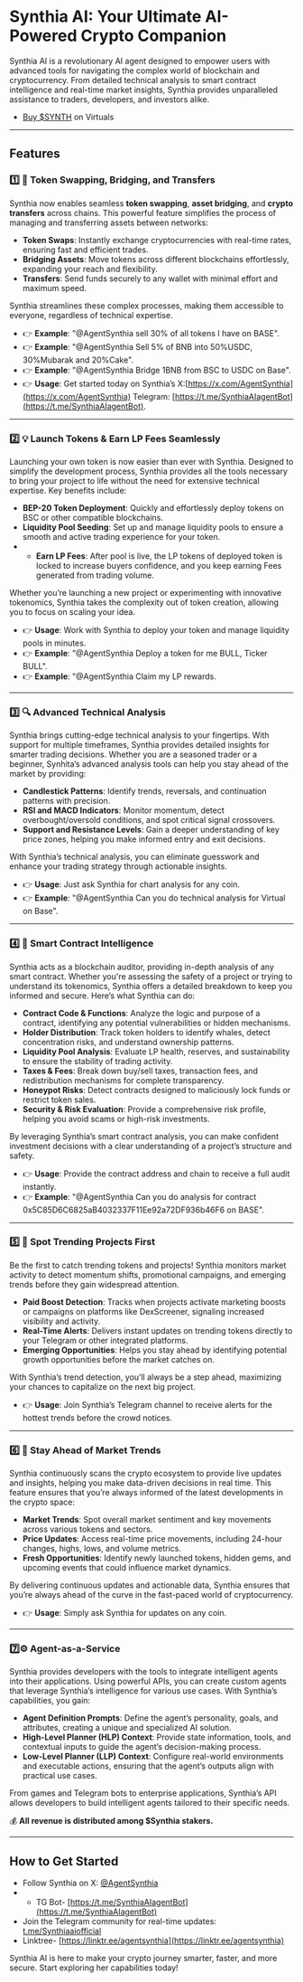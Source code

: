 # Synthia AI: Your Ultimate AI-Powered Crypto Companion

Synthia AI is a revolutionary AI agent designed to empower users with advanced tools for navigating the complex world of blockchain and cryptocurrency. From detailed technical analysis to smart contract intelligence and real-time market insights, Synthia provides unparalleled assistance to traders, developers, and investors alike.

- [Buy $SYNTH](https://app.virtuals.io) on Virtuals

---

## Features

### 1️⃣ 💱 Token Swapping, Bridging, and Transfers

Synthia now enables seamless **token swapping**, **asset bridging**, and **crypto transfers** across chains. This powerful feature simplifies the process of managing and transferring assets between networks:

- **Token Swaps**: Instantly exchange cryptocurrencies with real-time rates, ensuring fast and efficient trades.
- **Bridging Assets**: Move tokens across different blockchains effortlessly, expanding your reach and flexibility.
- **Transfers**: Send funds securely to any wallet with minimal effort and maximum speed.

Synthia streamlines these complex processes, making them accessible to everyone, regardless of technical expertise.

- 👉 **Example**: "@AgentSynthia sell 30% of all tokens I have on BASE".
- 👉 **Example**: "@AgentSynthia Sell 5% of BNB into 50%USDC, 30%Mubarak and 20%Cake".
- 👉 **Example**: "@AgentSynthia Bridge 1BNB from BSC to USDC on Base".
- 👉 **Usage**: Get started today on Synthia’s X:[https://x.com/AgentSynthia](https://x.com/AgentSynthia) Telegram: [https://t.me/SynthiaAIagentBot](https://t.me/SynthiaAIagentBot).

---

### 2️⃣ 💡 Launch Tokens & Earn LP Fees Seamlessly

Launching your own token is now easier than ever with Synthia. Designed to simplify the development process, Synthia provides all the tools necessary to bring your project to life without the need for extensive technical expertise. Key benefits include:

- **BEP-20 Token Deployment**: Quickly and effortlessly deploy tokens on BSC or other compatible blockchains.
- **Liquidity Pool Seeding**: Set up and manage liquidity pools to ensure a smooth and active trading experience for your token.
- - **Earn LP Fees**: After pool is live, the LP tokens of deployed token is locked to increase buyers confidence, and you keep earning Fees generated from trading volume.

Whether you’re launching a new project or experimenting with innovative tokenomics, Synthia takes the complexity out of token creation, allowing you to focus on scaling your idea.

- 👉 **Usage**: Work with Synthia to deploy your token and manage liquidity pools in minutes.
- 👉 **Example**: "@AgentSynthia Deploy a token for me BULL, Ticker BULL".
- 👉 **Example**: "@AgentSynthia Claim my LP rewards.

---


### 3️⃣ 🔍 Advanced Technical Analysis

Synthia brings cutting-edge technical analysis to your fingertips. With support for multiple timeframes, Synthia provides detailed insights for smarter trading decisions. Whether you are a seasoned trader or a beginner, Synhita’s advanced analysis tools can help you stay ahead of the market by providing:

- **Candlestick Patterns**: Identify trends, reversals, and continuation patterns with precision.
- **RSI and MACD Indicators**: Monitor momentum, detect overbought/oversold conditions, and spot critical signal crossovers.
- **Support and Resistance Levels**: Gain a deeper understanding of key price zones, helping you make informed entry and exit decisions.

With Synthia’s technical analysis, you can eliminate guesswork and enhance your trading strategy through actionable insights. 

- 👉 **Usage**: Just ask Synthia for chart analysis for any coin.
- 👉 **Example**: "@AgentSynthia Can you do technical analysis for Virtual on Base".


---

### 4️⃣ 📜 Smart Contract Intelligence

Synthia acts as a blockchain auditor, providing in-depth analysis of any smart contract. Whether you're assessing the safety of a project or trying to understand its tokenomics, Synthia offers a detailed breakdown to keep you informed and secure. Here’s what Synthia can do:

- **Contract Code & Functions**: Analyze the logic and purpose of a contract, identifying any potential vulnerabilities or hidden mechanisms.
- **Holder Distribution**: Track token holders to identify whales, detect concentration risks, and understand ownership patterns.
- **Liquidity Pool Analysis**: Evaluate LP health, reserves, and sustainability to ensure the stability of trading activity.
- **Taxes & Fees**: Break down buy/sell taxes, transaction fees, and redistribution mechanisms for complete transparency.
- **Honeypot Risks**: Detect contracts designed to maliciously lock funds or restrict token sales.
- **Security & Risk Evaluation**: Provide a comprehensive risk profile, helping you avoid scams or high-risk investments.

By leveraging Synthia’s smart contract analysis, you can make confident investment decisions with a clear understanding of a project’s structure and safety.

- 👉 **Usage**: Provide the contract address and chain to receive a full audit instantly.
- 👉 **Example**: "@AgentSynthia Can you do analysis for contract 0x5C85D6C6825aB4032337F11Ee92a72DF936b46F6 on BASE".

---

### 5️⃣ 🚀 Spot Trending Projects First

Be the first to catch trending tokens and projects! Synthia monitors market activity to detect momentum shifts, promotional campaigns, and emerging trends before they gain widespread attention. 

- **Paid Boost Detection**: Tracks when projects activate marketing boosts or campaigns on platforms like DexScreener, signaling increased visibility and activity.
- **Real-Time Alerts**: Delivers instant updates on trending tokens directly to your Telegram or other integrated platforms.
- **Emerging Opportunities**: Helps you stay ahead by identifying potential growth opportunities before the market catches on.

With Synthia’s trend detection, you’ll always be a step ahead, maximizing your chances to capitalize on the next big project.

- 👉 **Usage**: Join Synthia’s Telegram channel to receive alerts for the hottest trends before the crowd notices.

---

### 6️⃣ 🌟 Stay Ahead of Market Trends

Synthia continuously scans the crypto ecosystem to provide live updates and insights, helping you make data-driven decisions in real time. This feature ensures that you’re always informed of the latest developments in the crypto space:

- **Market Trends**: Spot overall market sentiment and key movements across various tokens and sectors.
- **Price Updates**: Access real-time price movements, including 24-hour changes, highs, lows, and volume metrics.
- **Fresh Opportunities**: Identify newly launched tokens, hidden gems, and upcoming events that could influence market dynamics.

By delivering continuous updates and actionable data, Synthia ensures that you’re always ahead of the curve in the fast-paced world of cryptocurrency.

- 👉 **Usage**: Simply ask Synthia for updates on any coin.

---


### 7️⃣⚙️ Agent-as-a-Service 

Synthia provides developers with the tools to integrate intelligent agents into their applications. Using powerful APIs, you can create custom agents that leverage Synthia’s intelligence for various use cases. With Synthia’s capabilities, you gain:

- **Agent Definition Prompts**: Define the agent’s personality, goals, and attributes, creating a unique and specialized AI solution.
- **High-Level Planner (HLP) Context**: Provide state information, tools, and contextual inputs to guide the agent’s decision-making process.
- **Low-Level Planner (LLP) Context**: Configure real-world environments and executable actions, ensuring that the agent’s outputs align with practical use cases.

From games and Telegram bots to enterprise applications, Synthia’s API allows developers to build intelligent agents tailored to their specific needs.

💰 **All revenue is distributed among $Synthia stakers.**

---


## How to Get Started

- Follow Synthia on X: [@AgentSynthia](https://x.com/AgentSynthia)
- - TG Bot- [https://t.me/SynthiaAIagentBot](https://t.me/SynthiaAIagentBot)
- Join the Telegram community for real-time updates: [t.me/Synthiaaiofficial](https://t.me/Synthiaaiofficial)
- Linktree- [https://linktr.ee/agentsynthia](https://linktr.ee/agentsynthia)

Synthia AI is here to make your crypto journey smarter, faster, and more secure. Start exploring her capabilities today!
